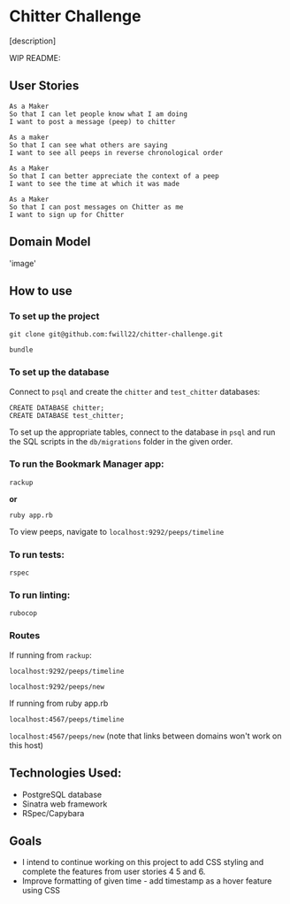 Chitter Challenge
=================

[description]


WIP README:

## User Stories
```
As a Maker
So that I can let people know what I am doing  
I want to post a message (peep) to chitter

As a maker
So that I can see what others are saying  
I want to see all peeps in reverse chronological order

As a Maker
So that I can better appreciate the context of a peep
I want to see the time at which it was made

As a Maker
So that I can post messages on Chitter as me
I want to sign up for Chitter
```

## Domain Model
'image'

## How to use
### To set up the project
```
git clone git@github.com:fwill22/chitter-challenge.git

bundle
```

### To set up the database

Connect to `psql` and create the `chitter` and `test_chitter` databases:

```
CREATE DATABASE chitter;
CREATE DATABASE test_chitter;
```

To set up the appropriate tables, connect to the database in `psql` and run the SQL scripts in the `db/migrations` folder in the given order.

### To run the Bookmark Manager app:

```
rackup
```
**or** 
```
ruby app.rb
```

To view peeps, navigate to `localhost:9292/peeps/timeline`

### To run tests:

```
rspec
```
### To run linting:
```
rubocop
```

### Routes
If running from `rackup`:

`localhost:9292/peeps/timeline`

`localhost:9292/peeps/new`

<!-- `localhost:9292/peeps/sign-up`

`localhost:9292/peeps/login` -->


If running from ruby app.rb

`localhost:4567/peeps/timeline`

`localhost:4567/peeps/new`
(note that links between domains won't work on this host)

## Technologies Used:
* PostgreSQL database
* Sinatra web framework
* RSpec/Capybara

## Goals
* I intend to continue working on this project to add CSS styling and complete the features from user stories 4 5 and 6. 
* Improve formatting of given time - add timestamp as a hover feature using CSS